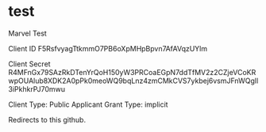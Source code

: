 # test
Marvel Test

Client ID
F5RsfvyagTtkmmO7PB6oXpMHpBpvn7AfAVqzUYlm

Client Secret
R4MFnGx79SAzRkDTenYrQoH150yW3PRCoaEGpN7ddTfMV2z2CZjeVCoKRwpOUAlub8XDK2A0pPk0meoWQ9bqLnz4zmCMkCVS7ykbej6vsmJFnWQgIl3iPkhkrPJ70mwu

Client Type: Public
Applicant Grant Type: implicit

Redirects to this github.

